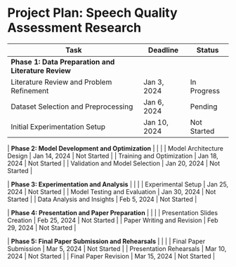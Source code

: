# Project Plan: Speech Quality Assessment Research

| Task                                   | Deadline        | Status     |
|----------------------------------------|------------------|------------|
| **Phase 1: Data Preparation and Literature Review** | | |
| Literature Review and Problem Refinement | Jan 3, 2024 | In Progress |
| Dataset Selection and Preprocessing   | Jan 6, 2024 | Pending     |
| Initial Experimentation Setup          | Jan 10, 2024 | Not Started |

| **Phase 2: Model Development and Optimization** | | |
| Model Architecture Design              | Jan 14, 2024 | Not Started |
| Training and Optimization              | Jan 18, 2024 | Not Started |
| Validation and Model Selection         | Jan 20, 2024 | Not Started |

| **Phase 3: Experimentation and Analysis** | | |
| Experimental Setup                     | Jan 25, 2024 | Not Started |
| Model Testing and Evaluation           | Jan 30, 2024 | Not Started |
| Data Analysis and Insights             | Feb 5, 2024 | Not Started |

| **Phase 4: Presentation and Paper Preparation** | | |
| Presentation Slides Creation           | Feb 25, 2024 | Not Started |
| Paper Writing and Revision             | Feb 29, 2024 | Not Started |

| **Phase 5: Final Paper Submission and Rehearsals** | | |
| Final Paper Submission                 | Mar 5, 2024 | Not Started |
| Presentation Rehearsals                | Mar 10, 2024 | Not Started |
| Final Paper Revision                   | Mar 15, 2024 | Not Started |
